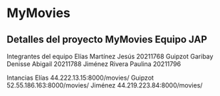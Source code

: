 # MyMovies
## Detalles del proyecto MyMovies Equipo JAP

Integrantes del equipo 
Elías Martínez Jesús 20211768 
Guipzot Garibay Denisse Abigail 20211788 
Jiménez Rivera Paulina 20211796 
  
Intancias 
Elías 44.222.13.15:8000/movies/ 
Guipzot 52.55.186.163:8000/movies/ 
Jiménez 44.219.223.84:8000/movies/
